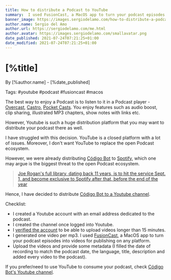 ```yaml
---
title: How to distribute a Podcast to YouTube 
summary:  I used FusionCast, a MacOS app to turn your podcast episodes into videos for publishing on any platform.
banner_image: https://images.sergiodelamo.com/how-to-distribute-a-podcast-to-youtube.png
author.name: Sergio del Amo
author.url: https://sergiodelamo.com/me.html
author.avatar: https://images.sergiodelamo.com/smallavatar.png 
date_published: 2021-07-24T07:21:25+01:00
date_modified: 2021-07-24T07:21:25+01:00
---
```


# [%title]

By [%author.name] - [%date_published]

Tags: #youtube #podcast #fusioncast #macos

The best way to enjoy a Podcast is to listen to it in a Podcast player - [Overcast](https://overcast.fm), [Castro](https://castro.fm), [Pocket Casts](https://www.pocketcasts.com). You enjoy features such as audio boost, clip sharing, illustrated MP3 chapters, show notes with links etc.

However, Youtube is such a huge distribution platform that you may want to distribute your podcast there as well.

I have struggled with this decision. YouTube is a closed platform with a lot of issues. Moreover, I don't want YouTube to replace the open Podcast ecosystem. 

However, we were already distributing [Código Bot](https://codigobot.com) to [Spotify](https://open.spotify.com/show/4KcAbjtZZEC5UnVVAGUovW), which one may argue is the biggest threat to the open Podcast ecosystem. 

> [Joe Rogan's full library, dating back 11 years, is to hit the service Sept. 1, and become exclusive to Spotify after that, before the end of the year](https://www.wsj.com/articles/spotify-strikes-exclusive-podcast-deal-with-joe-rogan-11589913814)

Hence, I have decided to distribute [Código Bot to a Youtube channel](https://www.youtube.com/channel/UCJE-j5dRWMDvz72V9dmIZRw).

Checklist: 

- I created a Youtube account with an email address dedicated to the podcast. 
- I created the channel once logged into Youtube.
- I [verified the account](https://www.youtube.com/verify) to be able to upload videos longer than 15 minutes. 
- I generated one video per mp3. I used [FusionCast](https://fusioncast.rambo.codes/), a MacOS app to turn your podcast episodes into videos for publishing on any platform.
- Upload the videos and provide some metadata (I filled the date of recording to match the podcast date, the language, title, description and added every video to the podcast). 

If you prefer/need to use YouTube to consume your podcast, check [Código Bot's Youtube channel](https://www.youtube.com/channel/UCJE-j5dRWMDvz72V9dmIZRw). 

